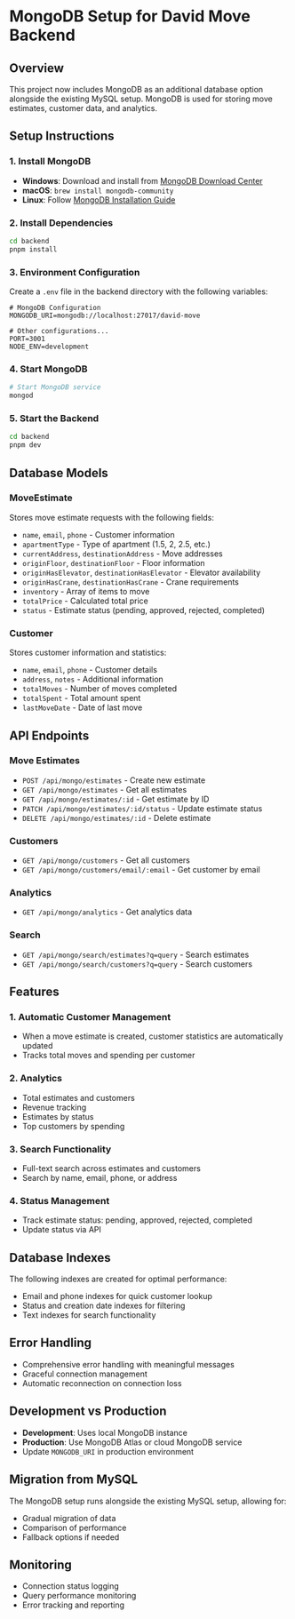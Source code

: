 # MongoDB Setup for David Move Backend

## Overview

This project now includes MongoDB as an additional database option alongside the existing MySQL setup. MongoDB is used for storing move estimates, customer data, and analytics.

## Setup Instructions

### 1. Install MongoDB

- **Windows**: Download and install from [MongoDB Download Center](https://www.mongodb.com/try/download/community)
- **macOS**: `brew install mongodb-community`
- **Linux**: Follow [MongoDB Installation Guide](https://docs.mongodb.com/manual/installation/)

### 2. Install Dependencies

```bash
cd backend
pnpm install
```

### 3. Environment Configuration

Create a `.env` file in the backend directory with the following variables:

```env
# MongoDB Configuration
MONGODB_URI=mongodb://localhost:27017/david-move

# Other configurations...
PORT=3001
NODE_ENV=development
```

### 4. Start MongoDB

```bash
# Start MongoDB service
mongod
```

### 5. Start the Backend

```bash
cd backend
pnpm dev
```

## Database Models

### MoveEstimate

Stores move estimate requests with the following fields:

- `name`, `email`, `phone` - Customer information
- `apartmentType` - Type of apartment (1.5, 2, 2.5, etc.)
- `currentAddress`, `destinationAddress` - Move addresses
- `originFloor`, `destinationFloor` - Floor information
- `originHasElevator`, `destinationHasElevator` - Elevator availability
- `originHasCrane`, `destinationHasCrane` - Crane requirements
- `inventory` - Array of items to move
- `totalPrice` - Calculated total price
- `status` - Estimate status (pending, approved, rejected, completed)

### Customer

Stores customer information and statistics:

- `name`, `email`, `phone` - Customer details
- `address`, `notes` - Additional information
- `totalMoves` - Number of moves completed
- `totalSpent` - Total amount spent
- `lastMoveDate` - Date of last move

## API Endpoints

### Move Estimates

- `POST /api/mongo/estimates` - Create new estimate
- `GET /api/mongo/estimates` - Get all estimates
- `GET /api/mongo/estimates/:id` - Get estimate by ID
- `PATCH /api/mongo/estimates/:id/status` - Update estimate status
- `DELETE /api/mongo/estimates/:id` - Delete estimate

### Customers

- `GET /api/mongo/customers` - Get all customers
- `GET /api/mongo/customers/email/:email` - Get customer by email

### Analytics

- `GET /api/mongo/analytics` - Get analytics data

### Search

- `GET /api/mongo/search/estimates?q=query` - Search estimates
- `GET /api/mongo/search/customers?q=query` - Search customers

## Features

### 1. Automatic Customer Management

- When a move estimate is created, customer statistics are automatically updated
- Tracks total moves and spending per customer

### 2. Analytics

- Total estimates and customers
- Revenue tracking
- Estimates by status
- Top customers by spending

### 3. Search Functionality

- Full-text search across estimates and customers
- Search by name, email, phone, or address

### 4. Status Management

- Track estimate status: pending, approved, rejected, completed
- Update status via API

## Database Indexes

The following indexes are created for optimal performance:

- Email and phone indexes for quick customer lookup
- Status and creation date indexes for filtering
- Text indexes for search functionality

## Error Handling

- Comprehensive error handling with meaningful messages
- Graceful connection management
- Automatic reconnection on connection loss

## Development vs Production

- **Development**: Uses local MongoDB instance
- **Production**: Use MongoDB Atlas or cloud MongoDB service
- Update `MONGODB_URI` in production environment

## Migration from MySQL

The MongoDB setup runs alongside the existing MySQL setup, allowing for:

- Gradual migration of data
- Comparison of performance
- Fallback options if needed

## Monitoring

- Connection status logging
- Query performance monitoring
- Error tracking and reporting
